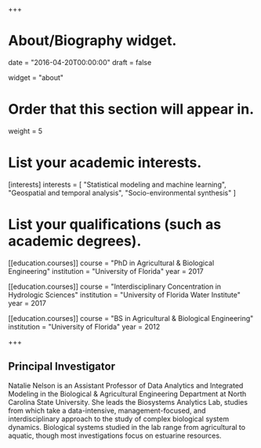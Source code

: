 +++
# About/Biography widget.

date = "2016-04-20T00:00:00"
draft = false

widget = "about"

# Order that this section will appear in.
weight = 5

# List your academic interests.
[interests]
  interests = [
    "Statistical modeling and machine learning",
    "Geospatial and temporal analysis",
    "Socio-environmental synthesis"
  ]

# List your qualifications (such as academic degrees).
[[education.courses]]
  course = "PhD in Agricultural & Biological Engineering"
  institution = "University of Florida"
  year = 2017

[[education.courses]]
  course = "Interdisciplinary Concentration in Hydrologic Sciences"
  institution = "University of Florida Water Institute"
  year = 2017
  
[[education.courses]]
  course = "BS in Agricultural & Biological Engineering"
  institution = "University of Florida"
  year = 2012
 
+++

## Principal Investigator

Natalie Nelson is an Assistant Professor of Data Analytics and Integrated Modeling in the Biological & Agricultural Engineering Department at North Carolina State University. She leads the Biosystems Analytics Lab, studies from which take a data-intensive, management-focused, and interdisciplinary approach to the study of complex biological system dynamics. Biological systems studied in the lab range from agricultural to aquatic, though most investigations focus on estuarine resources.
